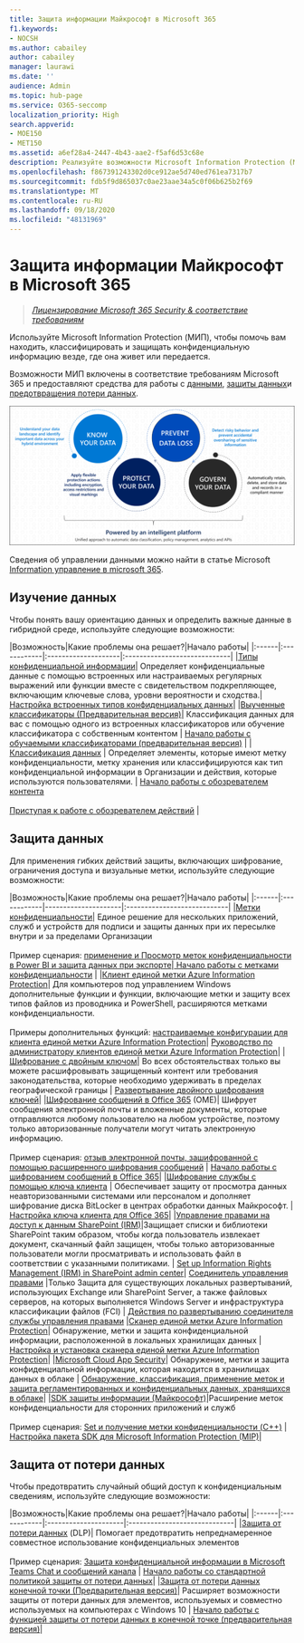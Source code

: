 ```yaml
---
title: Защита информации Майкрософт в Microsoft 365
f1.keywords:
- NOCSH
ms.author: cabailey
author: cabailey
manager: laurawi
ms.date: ''
audience: Admin
ms.topic: hub-page
ms.service: O365-seccomp
localization_priority: High
search.appverid:
- MOE150
- MET150
ms.assetid: a6ef28a4-2447-4b43-aae2-f5af6d53c68e
description: Реализуйте возможности Microsoft Information Protection (МИП) с помощью соответствия требованиям Microsoft 365, которые помогают находить, классифицировать и защищать конфиденциальную информацию везде, где она живет или передается.
ms.openlocfilehash: f867391243302d0ce912ae5d740ed761ea7317b7
ms.sourcegitcommit: fdb5f9d865037c0ae23aae34a5c0f06b625b2f69
ms.translationtype: MT
ms.contentlocale: ru-RU
ms.lasthandoff: 09/18/2020
ms.locfileid: "48131969"
---
```

# <a name="microsoft-information-protection-in-microsoft-365"></a>Защита информации Майкрософт в Microsoft 365

>*[Лицензирование Microsoft 365 Security & соответствие требованиям](https://docs.microsoft.com/office365/servicedescriptions/microsoft-365-service-descriptions/microsoft-365-tenantlevel-services-licensing-guidance/microsoft-365-security-compliance-licensing-guidance)*

Используйте Microsoft Information Protection (МИП), чтобы помочь вам находить, классифицировать и защищать конфиденциальную информацию везде, где она живет или передается.

Возможности МИП включены в соответствие требованиям Microsoft 365 и предоставляют средства для работы с [данными](#know-your-data), [защиты данных](#protect-your-data)и [предотвращения потери данных](#prevent-data-loss).

![Сведения о ваших данных, защите данных, предотвращении потери данных, управлении данными](../media/powered-by-intelligent-platform.png)

Сведения об управлении данными можно найти в статье Microsoft [Information управление в microsoft 365](manage-Information-governance.md).

## <a name="know-your-data"></a>Изучение данных

Чтобы понять вашу ориентацию данных и определить важные данные в гибридной среде, используйте следующие возможности:
 
|Возможность|Какие проблемы она решает?|Начало работы|
|:------|:------------|:--------------------|:-----------------------------|
|[Типы конфиденциальной информации](sensitive-information-type-entity-definitions.md)| Определяет конфиденциальные данные с помощью встроенных или настраиваемых регулярных выражений или функции вместе с свидетельством подкрепляющее, включающим ключевые слова, уровни вероятности и сходства.| [Настройка встроенных типов конфиденциальных данных](customize-a-built-in-sensitive-information-type.md)|
|[Выученные классификаторы (Предварительная версия)](classifier-learn-about.md)| Классификация данных для вас с помощью одного из встроенных классификаторов или обучение классификатора с собственным контентом | [Начало работы с обучаемыми классификаторами (предварительная версия)](classifier-get-started-with.md) |
|[Классификация данных](data-classification-overview.md) | Определяет элементы, которые имеют метку конфиденциальности, метку хранения или классифицируются как тип конфиденциальной информации в Организации и действия, которые используются пользователями.  | [Начало работы с обозревателем контента](data-classification-content-explorer.md)<br /><br /> [Приступая к работе с обозревателем действий](data-classification-activity-explorer.md) |

## <a name="protect-your-data"></a>Защита данных

Для применения гибких действий защиты, включающих шифрование, ограничения доступа и визуальные метки, используйте следующие возможности:

|Возможность|Какие проблемы она решает?|Начало работы|
|:------|:------------|---------------------|:----------------------------|
|[Метки конфиденциальности](sensitivity-labels.md)| Единое решение для нескольких приложений, служб и устройств для подписи и защиты данных при их пересылке внутри и за пределами Организации <br /><br />Пример сценария: [применение и Просмотр меток конфиденциальности в Power BI и защита данных при экспорте](https://docs.microsoft.com/power-bi/admin/service-security-data-protection-overview)|[ Начало работы с метками конфиденциальности](get-started-with-sensitivity-labels.md) |
|[Клиент единой метки Azure Information Protection](https://docs.microsoft.com/azure/information-protection/rms-client/aip-clientv2)| Для компьютеров под управлением Windows дополнительные функции и функции, включающие метки и защиту всех типов файлов из проводника и PowerShell, расширяются метками конфиденциальности.<br /><br /> Примеры дополнительных функций: [настраиваемые конфигурации для клиента единой метки Azure Information Protection](https://docs.microsoft.com/azure/information-protection/rms-client/clientv2-admin-guide-customizations)| [Руководство по администратору клиентов единой метки Azure Information Protection](https://docs.microsoft.com/azure/information-protection/rms-client/clientv2-admin-guide)|
|[Шифрование с двойным ключом](double-key-encryption.md)| Во всех обстоятельствах только вы можете расшифровывать защищенный контент или требования законодательства, которые необходимо удерживать в пределах географической границы | [Развертывание двойного шифрования ключей](double-key-encryption.md#deploy-double-key-encryption)|
|[Шифрование сообщений в Office 365](ome.md) (OME)| Шифрует сообщения электронной почты и вложенные документы, которые отправляются любому пользователю на любом устройстве, поэтому только авторизованные получатели могут читать электронную информацию.  <br /><br />Пример сценария: [отзыв электронной почты, зашифрованной с помощью расширенного шифрования сообщений](revoke-ome-encrypted-mail.md) | [Начало работы с шифрованием сообщений в Office 365](set-up-new-message-encryption-capabilities.md)|
|[Шифрование службы с помощью ключа клиента](customer-key-overview.md) | Обеспечивает защиту от просмотра данных неавторизованными системами или персоналом и дополняет шифрование диска BitLocker в центрах обработки данных Майкрософт. | [Настройка ключа клиента для Office 365](customer-key-set-up.md)|
|[Управление правами на доступ к данным SharePoint (IRM)](set-up-irm-in-sp-admin-center.md#irm-enable-sharepoint-document-libraries-and-lists)|Защищает списки и библиотеки SharePoint таким образом, чтобы когда пользователь извлекает документ, скачанный файл защищен, чтобы только авторизованные пользователи могли просматривать и использовать файл в соответствии с указанными политиками. | [Set up Information Rights Management (IRM) in SharePoint admin center](set-up-irm-in-sp-admin-center.md)|
[Соединитель управления правами](https://docs.microsoft.com/azure/information-protection/deploy-rms-connector) |Только Защита для существующих локальных развертываний, использующих Exchange или SharePoint Server, а также файловых серверов, на которых выполняется Windows Server и инфраструктура классификации файлов (FCI) | [Действия по развертыванию соединителя службы управления правами](https://docs.microsoft.com/azure/information-protection/deploy-rms-connector#steps-to-deploy-the-rms-connector)
|[Сканер единой метки Azure Information Protection](https://docs.microsoft.com/azure/information-protection/deploy-aip-scanner)| Обнаружение, метки и защита конфиденциальной информации, расположенной в локальных хранилищах данных | [Настройка и установка сканера единой метки Azure Information Protection](https://docs.microsoft.com/azure/information-protection/deploy-aip-scanner-configure-install)|
|[Microsoft Cloud App Security](https://docs.microsoft.com/cloud-app-security/what-is-cloud-app-security)| Обнаружение, метки и защита конфиденциальной информации, которая находится в хранилищах данных в облаке | [Обнаружение, классификация, применение меток и защита регламентированных и конфиденциальных данных, хранящихся в облаке](https://docs.microsoft.com/cloud-app-security/best-practices#discover-classify-label-and-protect-regulated-and-sensitive-data-stored-in-the-cloud)|
|[SDK защиты информации (Майкрософт)](https://docs.microsoft.com/information-protection/develop/overview#microsoft-information-protection-sdk)|Расширение меток конфиденциальности для сторонних приложений и служб  <br /><br /> Пример сценария: [Set и получение метки конфиденциальности (C++)](https://docs.microsoft.com/information-protection/develop/quick-file-set-get-label-cpp) |[Настройка пакета SDK для Microsoft Information Protection (MIP)](https://docs.microsoft.com/information-protection/develop/setup-configure-mip)|

## <a name="prevent-data-loss"></a>Защита от потери данных

Чтобы предотвратить случайный общий доступ к конфиденциальным сведениям, используйте следующие возможности:


|Возможность|Какие проблемы она решает?|Начало работы|
|:------|:------------|:---------------------|:-----------------------------|
|[Защита от потери данных](data-loss-prevention-policies.md) (DLP)| Помогает предотвратить непреднамеренное совместное использование конфиденциальных элементов <br /><br />Пример сценария: [Защита конфиденциальной информации в Microsoft Teams Chat и сообщений канала](dlp-microsoft-teams.md) | [Начало работы со стандартной политикой защиты от потери данных](get-started-with-the-default-dlp-policy.md)|
|[Защита от потери данных конечной точки (Предварительная версия)](endpoint-dlp-learn-about.md)| Расширяет возможности защиты от потери данных для элементов, используемых и совместно используемых на компьютерах с Windows 10 | [Начало работы с функцией защиты от потери данных в конечной точке (предварительная версия)](endpoint-dlp-getting-started.md)|

